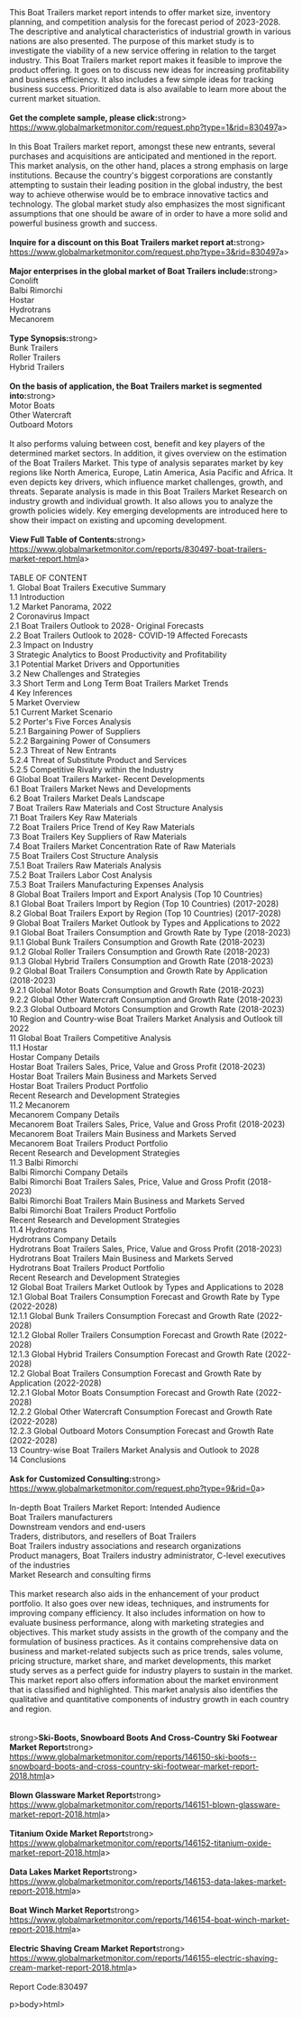 <html><body><p><br /><br />This Boat Trailers market report intends to offer market size, inventory planning, and competition analysis for the forecast period of 2023-2028. The descriptive and analytical characteristics of industrial growth in various nations are also presented. The purpose of this market study is to investigate the viability of a new service offering in relation to the target industry. This Boat Trailers market report makes it feasible to improve the product offering. It goes on to discuss new ideas for increasing profitability and business efficiency. It also includes a few simple ideas for tracking business success. Prioritized data is also available to learn more about the current market situation.<br /><br /><strong>Get the complete sample, please click:</strong>strong><br /><a href="https://www.globalmarketmonitor.com/request.php?type=1&amp;rid=830497">https://www.globalmarketmonitor.com/request.php?type=1&amp;rid=830497</a>a><br /><br />In this Boat Trailers market report, amongst these new entrants, several purchases and acquisitions are anticipated and mentioned in the report. This market analysis, on the other hand, places a strong emphasis on large institutions. Because the country's biggest corporations are constantly attempting to sustain their leading position in the global industry, the best way to achieve otherwise would be to embrace innovative tactics and technology. The global market study also emphasizes the most significant assumptions that one should be aware of in order to have a more solid and powerful business growth and success.<br /><br /><strong>Inquire for a discount on this Boat Trailers market report at:</strong>strong><br /><a href="https://www.globalmarketmonitor.com/request.php?type=3&amp;rid=830497">https://www.globalmarketmonitor.com/request.php?type=3&amp;rid=830497</a>a><br /><br /><strong>Major enterprises in the global market of Boat Trailers include:</strong>strong><br /> Conolift <br />Balbi Rimorchi <br />Hostar <br />Hydrotrans <br />Mecanorem <br /><br /><strong>Type Synopsis:</strong>strong><br />Bunk Trailers <br />Roller Trailers <br />Hybrid Trailers <br /><br /><strong>On the basis of application, the Boat Trailers market is segmented into:</strong>strong><br />Motor Boats <br />Other Watercraft <br />Outboard Motors <br /><br />It also performs valuing between cost, benefit and key players of the determined market sectors. In addition, it gives overview on the estimation of the Boat Trailers Market. This type of analysis separates market by key regions like North America, Europe, Latin America, Asia Pacific and Africa. It even depicts key drivers, which influence market challenges, growth, and threats. Separate analysis is made in this Boat Trailers Market Research on industry growth and individual growth. It also allows you to analyze the growth policies widely. Key emerging developments are introduced here to show their impact on existing and upcoming development. <br /><br /><strong>View Full Table of Contents:</strong>strong><br /><a href="https://www.globalmarketmonitor.com/reports/830497-boat-trailers-market-report.html">https://www.globalmarketmonitor.com/reports/830497-boat-trailers-market-report.html</a>a><br /><br />TABLE OF CONTENT<br />1. Global Boat Trailers Executive Summary<br />1.1 Introduction<br />1.2 Market Panorama, 2022<br />2 Coronavirus Impact<br />2.1 Boat Trailers Outlook to 2028- Original Forecasts<br />2.2 Boat Trailers Outlook to 2028- COVID-19 Affected Forecasts<br />2.3 Impact on Industry<br />3 Strategic Analytics to Boost Productivity and Profitability<br />3.1 Potential Market Drivers and Opportunities<br />3.2 New Challenges and Strategies<br />3.3 Short Term and Long Term Boat Trailers Market Trends<br />4 Key Inferences<br />5 Market Overview<br />5.1 Current Market Scenario<br />5.2 Porter's Five Forces Analysis<br />5.2.1 Bargaining Power of Suppliers<br />5.2.2 Bargaining Power of Consumers<br />5.2.3 Threat of New Entrants<br />5.2.4 Threat of Substitute Product and Services<br />5.2.5 Competitive Rivalry within the Industry<br />6 Global Boat Trailers Market- Recent Developments<br />6.1 Boat Trailers Market News and Developments<br />6.2 Boat Trailers Market Deals Landscape<br />7 Boat Trailers Raw Materials and Cost Structure Analysis<br />7.1 Boat Trailers Key Raw Materials<br />7.2 Boat Trailers Price Trend of Key Raw Materials<br />7.3 Boat Trailers Key Suppliers of Raw Materials<br />7.4 Boat Trailers Market Concentration Rate of Raw Materials<br />7.5 Boat Trailers Cost Structure Analysis<br />7.5.1 Boat Trailers Raw Materials Analysis<br />7.5.2 Boat Trailers Labor Cost Analysis<br />7.5.3 Boat Trailers Manufacturing Expenses Analysis<br />8 Global Boat Trailers Import and Export Analysis (Top 10 Countries)<br />8.1 Global Boat Trailers Import by Region (Top 10 Countries) (2017-2028)<br />8.2 Global Boat Trailers Export by Region (Top 10 Countries) (2017-2028)<br />9 Global Boat Trailers Market Outlook by Types and Applications to 2022<br />9.1 Global Boat Trailers Consumption and Growth Rate by Type (2018-2023)<br />9.1.1 Global Bunk Trailers Consumption and Growth Rate (2018-2023)<br />9.1.2 Global Roller Trailers Consumption and Growth Rate (2018-2023)<br />9.1.3 Global Hybrid Trailers Consumption and Growth Rate (2018-2023)<br />9.2 Global Boat Trailers Consumption and Growth Rate by Application (2018-2023)<br />9.2.1  Global Motor Boats Consumption and Growth Rate (2018-2023)<br />9.2.2  Global Other Watercraft Consumption and Growth Rate (2018-2023)<br />9.2.3  Global Outboard Motors Consumption and Growth Rate (2018-2023)<br />10 Region and Country-wise Boat Trailers Market Analysis and Outlook till 2022<br />11 Global Boat Trailers Competitive Analysis<br />11.1 Hostar<br />Hostar Company Details<br />Hostar Boat Trailers Sales, Price, Value and Gross Profit (2018-2023)<br />Hostar Boat Trailers Main Business and Markets Served<br />Hostar Boat Trailers Product Portfolio<br />Recent Research and Development Strategies<br />11.2 Mecanorem<br />Mecanorem Company Details<br />Mecanorem Boat Trailers Sales, Price, Value and Gross Profit (2018-2023)<br />Mecanorem Boat Trailers Main Business and Markets Served<br />Mecanorem Boat Trailers Product Portfolio<br />Recent Research and Development Strategies<br />11.3 Balbi Rimorchi<br />Balbi Rimorchi Company Details<br />Balbi Rimorchi Boat Trailers Sales, Price, Value and Gross Profit (2018-2023)<br />Balbi Rimorchi Boat Trailers Main Business and Markets Served<br />Balbi Rimorchi Boat Trailers Product Portfolio<br />Recent Research and Development Strategies<br />11.4 Hydrotrans<br />Hydrotrans Company Details<br />Hydrotrans Boat Trailers Sales, Price, Value and Gross Profit (2018-2023)<br />Hydrotrans Boat Trailers Main Business and Markets Served<br />Hydrotrans Boat Trailers Product Portfolio<br />Recent Research and Development Strategies<br />12 Global Boat Trailers Market Outlook by Types and Applications to 2028<br />12.1 Global Boat Trailers Consumption Forecast and Growth Rate by Type (2022-2028)<br />12.1.1 Global Bunk Trailers Consumption Forecast and Growth Rate (2022-2028)<br />12.1.2 Global Roller Trailers Consumption Forecast and Growth Rate (2022-2028)<br />12.1.3 Global Hybrid Trailers Consumption Forecast and Growth Rate (2022-2028)<br />12.2 Global Boat Trailers Consumption Forecast and Growth Rate by Application (2022-2028)<br />12.2.1 Global Motor Boats Consumption Forecast and Growth Rate (2022-2028)<br />12.2.2 Global Other Watercraft Consumption Forecast and Growth Rate (2022-2028)<br />12.2.3 Global Outboard Motors Consumption Forecast and Growth Rate (2022-2028)<br />13 Country-wise Boat Trailers Market Analysis and Outlook to 2028<br />14 Conclusions<br /><br /><strong>Ask for Customized Consulting:</strong>strong><br /><a href="https://www.globalmarketmonitor.com/request.php?type=9&amp;rid=0">https://www.globalmarketmonitor.com/request.php?type=9&amp;rid=0</a>a><br /><br />In-depth Boat Trailers Market Report: Intended Audience<br />Boat Trailers manufacturers<br />Downstream vendors and end-users<br />Traders, distributors, and resellers of Boat Trailers<br />Boat Trailers industry associations and research organizations<br />Product managers, Boat Trailers industry administrator, C-level executives of the industries<br />Market Research and consulting firms<br /><br />This market research also aids in the enhancement of your product portfolio. It also goes over new ideas, techniques, and instruments for improving company efficiency. It also includes information on how to evaluate business performance, along with marketing strategies and objectives. This market study assists in the growth of the company and the formulation of business practices. As it contains comprehensive data on business and market-related subjects such as price trends, sales volume, pricing structure, market share, and market developments, this market study serves as a perfect guide for industry players to sustain in the market. This market report also offers information about the market environment that is classified and highlighted. This market analysis also identifies the qualitative and quantitative components of industry growth in each country and region.<br /><br /><strong><br /></strong>strong><strong>Ski-Boots, Snowboard Boots And Cross-Country Ski Footwear Market Report</strong>strong><br /><a href="https://www.globalmarketmonitor.com/reports/146150-ski-boots--snowboard-boots-and-cross-country-ski-footwear-market-report-2018.html">https://www.globalmarketmonitor.com/reports/146150-ski-boots--snowboard-boots-and-cross-country-ski-footwear-market-report-2018.html</a>a><br /><br /><strong>Blown Glassware Market Report</strong>strong><br /><a href="https://www.globalmarketmonitor.com/reports/146151-blown-glassware-market-report-2018.html">https://www.globalmarketmonitor.com/reports/146151-blown-glassware-market-report-2018.html</a>a><br /><br /><strong>Titanium Oxide Market Report</strong>strong><br /><a href="https://www.globalmarketmonitor.com/reports/146152-titanium-oxide-market-report-2018.html">https://www.globalmarketmonitor.com/reports/146152-titanium-oxide-market-report-2018.html</a>a><br /><br /><strong>Data Lakes Market Report</strong>strong><br /><a href="https://www.globalmarketmonitor.com/reports/146153-data-lakes-market-report-2018.html">https://www.globalmarketmonitor.com/reports/146153-data-lakes-market-report-2018.html</a>a><br /><br /><strong>Boat Winch Market Report</strong>strong><br /><a href="https://www.globalmarketmonitor.com/reports/146154-boat-winch-market-report-2018.html">https://www.globalmarketmonitor.com/reports/146154-boat-winch-market-report-2018.html</a>a><br /><br /><strong>Electric Shaving Cream Market Report</strong>strong><br /><a href="https://www.globalmarketmonitor.com/reports/146155-electric-shaving-cream-market-report-2018.html">https://www.globalmarketmonitor.com/reports/146155-electric-shaving-cream-market-report-2018.html</a>a><br /><br />Report Code:830497</p>p></body>body></html>html></p></body></html>
